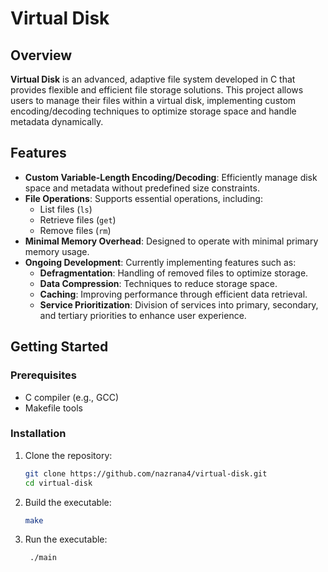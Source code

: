 # Virtual Disk

## Overview

**Virtual Disk** is an advanced, adaptive file system developed in C that provides flexible and efficient file storage solutions. This project allows users to manage their files within a virtual disk, implementing custom encoding/decoding techniques to optimize storage space and handle metadata dynamically.

## Features

- **Custom Variable-Length Encoding/Decoding**: Efficiently manage disk space and metadata without predefined size constraints.
- **File Operations**: Supports essential operations, including:
  - List files (`ls`)
  - Retrieve files (`get`)
  - Remove files (`rm`)
- **Minimal Memory Overhead**: Designed to operate with minimal primary memory usage.
- **Ongoing Development**: Currently implementing features such as:
  - **Defragmentation**: Handling of removed files to optimize storage.
  - **Data Compression**: Techniques to reduce storage space.
  - **Caching**: Improving performance through efficient data retrieval.
  - **Service Prioritization**: Division of services into primary, secondary, and tertiary priorities to enhance user experience.

## Getting Started

### Prerequisites

- C compiler (e.g., GCC)
- Makefile tools

### Installation

1. Clone the repository:
   ```bash
   git clone https://github.com/nazrana4/virtual-disk.git
   cd virtual-disk
   ```
2. Build the executable:
   ```bash
   make
   ```
3. Run the executable:
   ```bash
    ./main
   ```
